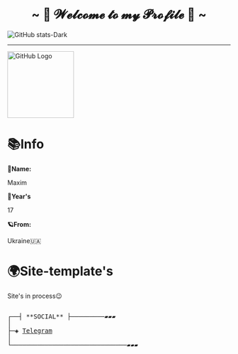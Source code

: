 <h1 align="center">~ 💖 𝓦𝓮𝓵𝓬𝓸𝓶𝓮 𝓽𝓸 𝓶𝔂 𝓟𝓻𝓸𝓯𝓲𝓵𝓮 💖 ~</h1>

![GitHub stats-Dark](https://github-readme-stats.vercel.app/api?username=kreadzs&show_icons=true&theme=dark#gh-dark-mode-only)


<hr>

<img src="https://github.com/raghavk16/raghavk16/blob/master/octo.gif" alt="GitHub Logo" width="150" height="150" />

<div align="left">

<h1>📚Info</h1>

**🪪Name:**

<p></p>

Maxim

<p></p>


**🧸Year's**

<p></p>


17

<p></p>


**🪐From:**

<p></p>


Ukraine🇺🇦
  
</div>

<H1>🌍Site-template's</h1>
<p>Site's in process😉</p>

<pre>

┌──┤ **SOCIAL** ├─────────▰▰▰
│
├─◈ <a href="https://t.me/Kradzs">Telegram</a>
│
└───────────────────────────────▰▰▰

</pre>
